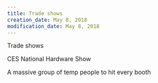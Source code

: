 ```yaml
---
title: Trade shows
creation_date: May 8, 2018
modification_date: May 8, 2018
---
```



Trade shows 

CES
National Hardware Show

A massive group of temp people to hit every booth
